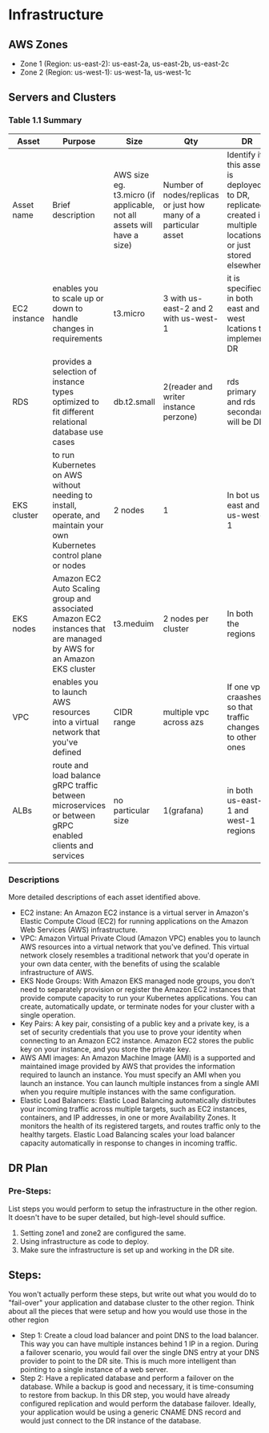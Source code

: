 # Infrastructure

## AWS Zones
- Zone 1 (Region: us-east-2): us-east-2a, us-east-2b, us-east-2c
- Zone 2 (Region: us-west-1): us-west-1a, us-west-1c
## Servers and Clusters

### Table 1.1 Summary
| Asset        | Purpose                                                                                                               | Size                                                                   | Qty                                                             | DR                                                                                                           |
|--------------|-----------------------------------------------------------------------------------------------------------------------|------------------------------------------------------------------------|-----------------------------------------------------------------|--------------------------------------------------------------------------------------------------------------|
| Asset name   | Brief description                                                                                                     | AWS size eg. t3.micro (if applicable, not all assets will have a size) | Number of nodes/replicas or just how many of a particular asset | Identify if this asset is deployed to DR, replicated, created in multiple locations or just stored elsewhere |
| EC2 instance | enables you to scale up or down to handle changes in requirements                                                     | t3.micro                                                               | 3 with us-east-2 and 2 with us-west-1                                                         | it is specified in both east and west lcations to implement DR                                               |
| RDS          | provides a selection of instance types optimized to fit different relational database use cases                       | db.t2.small                                                            | 2(reader and writer instance perzone)                           | rds primary and rds secondary will be DR                                                                     |
| EKS cluster  | to run Kubernetes on AWS without needing to install, operate, and maintain your own Kubernetes control plane or nodes | 2 nodes                                                                | 1                                                               | In bot us-east and us-west-1                                                                                 |
| EKS nodes    |  Amazon EC2 Auto Scaling group and associated Amazon EC2 instances that are managed by AWS for an Amazon EKS cluster  | t3.meduim                                                              | 2 nodes per cluster                                             | In both the regions                                                                                          |
| VPC          | enables you to launch AWS resources into a virtual network that you've defined                                        | CIDR range                                                             | multiple vpc across azs                                         | If one vpc craashes so that traffic changes to other ones                                                    |
| ALBs         | route and load balance gRPC traffic between microservices or between gRPC enabled clients and services                | no particular size                                                     | 1(grafana)                                                      | in both us-east-1 and west-1 regions                                                                         |


### Descriptions
More detailed descriptions of each asset identified above.
- EC2 instane: An Amazon EC2 instance is a virtual server in Amazon's Elastic Compute Cloud (EC2) for running applications on the Amazon Web Services (AWS) infrastructure.
- VPC: Amazon Virtual Private Cloud (Amazon VPC) enables you to launch AWS resources into a virtual network that you've defined. This virtual network closely resembles a traditional network that you'd operate in your own data center, with the benefits of using the scalable infrastructure of AWS.
- EKS Node Groups: With Amazon EKS managed node groups, you don’t need to separately provision or register the Amazon EC2 instances that provide compute capacity to run your Kubernetes applications. You can create, automatically update, or terminate nodes for your cluster with a single operation.
- Key Pairs: A key pair, consisting of a public key and a private key, is a set of security credentials that you use to prove your identity when connecting to an Amazon EC2 instance. Amazon EC2 stores the public key on your instance, and you store the private key.
- AWS AMI images: An Amazon Machine Image (AMI) is a supported and maintained image provided by AWS that provides the information required to launch an instance. You must specify an AMI when you launch an instance. You can launch multiple instances from a single AMI when you require multiple instances with the same configuration.
- Elastic Load Balancers: Elastic Load Balancing automatically distributes your incoming traffic across multiple targets, such as EC2 instances, containers, and IP addresses, in one or more Availability Zones. It monitors the health of its registered targets, and routes traffic only to the healthy targets. Elastic Load Balancing scales your load balancer capacity automatically in response to changes in incoming traffic.
## DR Plan
### Pre-Steps:
List steps you would perform to setup the infrastructure in the other region. It doesn't have to be super detailed, but high-level should suffice.
1. Setting zone1 and zone2 are configured the same.
2. Using infrastructure as code to deploy.
3. Make sure the infrastructure is set up and working in the DR site.

## Steps:
You won't actually perform these steps, but write out what you would do to "fail-over" your application and database cluster to the other region. Think about all the pieces that were setup and how you would use those in the other region
- Step 1: Create a cloud load balancer and point DNS to the load balancer. This way you can have multiple instances behind 1 IP in a region. During a failover scenario, you would fail over the single DNS entry at your DNS provider to point to the DR site. This is much more intelligent than pointing to a single instance of a web server.
- Step 2: Have a replicated database and perform a failover on the database. While a backup is good and necessary, it is time-consuming to restore from backup. In this DR step, you would have already configured replication and would perform the database failover. Ideally, your application would be using a generic CNAME DNS record and would just connect to the DR instance of the database.